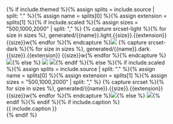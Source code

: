 <figure markdown="block"{% unless include.full-width-on-print %} class="limited-width-on-print"{% endunless %}>{% if include.themed %}{% assign splits = include.source | split: "." %}{% assign name = splits[0] %}{% assign extension = splits[1] %}{% if include.scaled %}{% assign sizes = "500,1000,2000" | split: "," %}
{% capture srcset-light %}{% for size in sizes %}, generated/{{name}}.light.{{size}}.{{extension}} {{size}}w{% endfor %}{% endcapture %}<img srcset="{{ srcset-light | remove_first: ", " }}" src="generated/{{name}}.light.{{sizes[2]}}.{{extension}}" class="light-theme-only" />
{% capture srcset-dark %}{% for size in sizes %}, generated/{{name}}.dark.{{size}}.{{extension}} {{size}}w{% endfor %}{% endcapture %}<img srcset="{{ srcset-dark | remove_first: ", " }}" src="generated/{{name}}.dark.{{sizes[2]}}.{{extension}}" class="dark-theme-only" />{% else %}
<img src="images/{{name}}.light.{{extension}}" class="light-theme-only" />
<img src="images/{{name}}.dark.{{extension}}" class="dark-theme-only" />{% endif %}{% else %}{% if include.scaled %}{% assign splits = include.source | split: "." %}{% assign name = splits[0] %}{% assign extension = splits[1] %}{% assign sizes = "500,1000,2000" | split: "," %}
{% capture srcset %}{% for size in sizes %}, generated/{{name}}.{{size}}.{{extension}} {{size}}w{% endfor %}{% endcapture %}<img srcset="{{ srcset | remove_first: ", " }}" src="generated/{{name}}.{{sizes[2]}}.{{extension}}" />{% else %}
<img src="images/{{ include.source }}" />{% endif %}{% endif %}{% if include.caption %}
<figcaption markdown="span">{{ include.caption }}</figcaption>{% endif %}
</figure>
